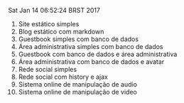 Sat Jan 14 06:52:24 BRST 2017
1. Site estático simples
1. Blog estático com markdown
1. Guestbook simples com banco de dados
1. Área administrativa simples com banco de dados
1. Guestbook com banco de dados e área administrativa
1. Área administrativa com banco de dados e avatar
1. Rede social simples
1. Rede social com history e ajax
1. Sistema online de manipulação de audio
1. Sistema online de manipulação de video
